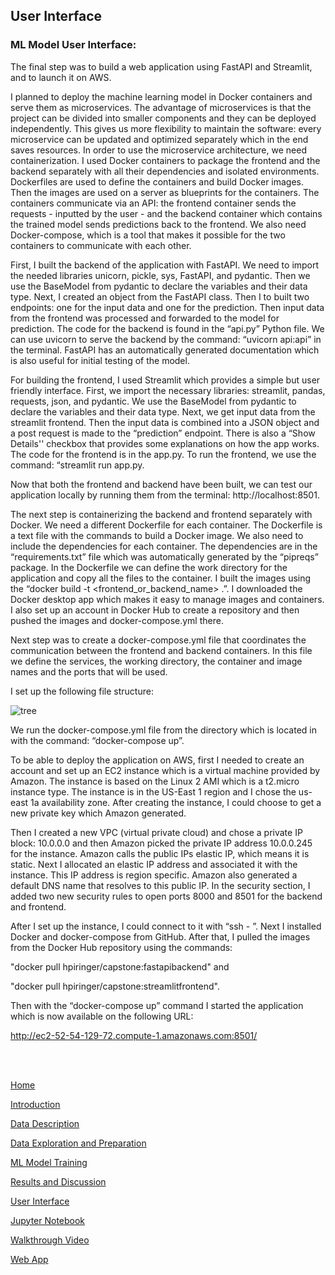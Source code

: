 ## User Interface

### ML Model User Interface:

The final step was to build a web application using FastAPI and Streamlit, and to launch
it on AWS.

I planned to deploy the machine learning model in Docker containers and serve them as
microservices. The advantage of microservices is that the project can be divided into
smaller components and they can be deployed independently. This gives us more
flexibility to maintain the software: every microservice can be updated and optimized
separately which in the end saves resources. In order to use the microservice
architecture, we need containerization. I used Docker containers to package the
frontend and the backend separately with all their dependencies and isolated
environments. Dockerfiles are used to define the containers and build Docker images.
Then the images are used on a server as blueprints for the containers. The containers
communicate via an API: the frontend container sends the requests - inputted by the
user - and the backend container which contains the trained model sends predictions
back to the frontend. We also need Docker-compose, which is a tool that makes it
possible for the two containers to communicate with each other.

First, I built the backend of the application with FastAPI. We need to import the needed
libraries unicorn, pickle, sys, FastAPI, and pydantic. Then we use the BaseModel from
pydantic to declare the variables and their data type. Next, I created an object from the
FastAPI class. Then I to built two endpoints: one for the input data and one for the
prediction. Then input data from the frontend was processed and forwarded to the
model for prediction. The code for the backend is found in the “api.py” Python file. We
can use uvicorn to serve the backend by the command: “uvicorn api:api” in the terminal.
FastAPI has an automatically generated documentation which is also useful for initial
testing of the model.

For building the frontend, I used Streamlit which provides a simple but user friendly
interface. First, we import the necessary libraries: streamlit, pandas, requests, json, and
pydantic. We use the BaseModel from pydantic to declare the variables and their data
type. Next, we get input data from the streamlit frontend. Then the input data is
combined into a JSON object and a post request is made to the “prediction” endpoint.
There is also a “Show Details'' checkbox that provides some explanations on how the
app works. The code for the frontend is in the app.py. To run the frontend, we use the
command: “streamlit run app.py.

Now that both the frontend and backend have been built, we can test our application
locally by running them from the terminal: http://localhost:8501.

The next step is containerizing the backend and frontend separately with Docker. We
need a different Dockerfile for each container. The Dockerfile is a text file with the
commands to build a Docker image. We also need to include the dependencies for each
container. The dependencies are in the “requirements.txt” file which was automatically
generated by the “pipreqs” package. In the Dockerfile we can define the work directory
for the application and copy all the files to the container. I built the images using the
“docker build -t <frontend_or_backend_name> .”. I downloaded the Docker desktop app
which makes it easy to manage images and containers. I also set up an account in
Docker Hub to create a repository and then pushed the images and
docker-compose.yml there.

Next step was to create a docker-compose.yml file that coordinates the communication
between the frontend and backend containers. In this file we define the services, the
working directory, the container and image names and the ports that will be used.

I set up the following file structure:

![tree](http://piringer.github.io/heartdisease/docs/assets/tree.png)

We run the docker-compose.yml file from the directory which is located in with the
command: “docker-compose up”.

To be able to deploy the application on AWS, first I needed to create an account and set
up an EC2 instance which is a virtual machine provided by Amazon. The instance is
based on the Linux 2 AMI which is a t2.micro instance type. The instance is in the
US-East 1 region and I chose the us-east 1a availability zone. After creating the
instance, I could choose to get a new private key which Amazon generated.

Then I created a new VPC (virtual private cloud) and chose a private IP block: 10.0.0.0
and then Amazon picked the private IP address 10.0.0.245 for the instance. Amazon
calls the public IPs elastic IP, which means it is static. Next I allocated an elastic IP
address and associated it with the instance. This IP address is region specific. Amazon
also generated a default DNS name that resolves to this public IP. In the security
section, I added two new security rules to open ports 8000 and 8501 for the backend
and frontend.

After I set up the instance, I could connect to it with “ssh - <URL with path>”. Next I
installed Docker and docker-compose from GitHub. After that, I pulled the images from
the Docker Hub repository using the commands:

  "docker pull hpiringer/capstone:fastapibackend" and

  "docker pull hpiringer/capstone:streamlitfrontend". 

  Then with the “docker-compose up”
command I started the application which is now available on the following URL:

  http://ec2-52-54-129-72.compute-1.amazonaws.com:8501/

<br/><br/>
  
[Home](http://piringer.github.io/heartdisease/index)

[Introduction](http://piringer.github.io/heartdisease/intro)

[Data Description](http://piringer.github.io/heartdisease/Project.pdf)

[Data Exploration and Preparation](http://piringer.github.io/heartdisease/exploration)

[ML Model Training](http://piringer.github.io/heartdisease/models)

[Results and Discussion](http://piringer.github.io/heartdisease/results)

[User Interface](http://piringer.github.io/heartdisease/ui)

[Jupyter Notebook](https://github.com/piringer/heartdisease/blob/main/austral_nb.ipynb)

[Walkthrough Video](https://www.youtube.com/watch?v=18eQWJJu3tA)

[Web App](http://ec2-52-54-129-72.compute-1.amazonaws.com:8501/)

